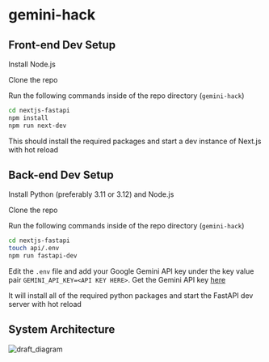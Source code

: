 # gemini-hack

## Front-end Dev Setup

Install Node.js

Clone the repo

Run the following commands inside of the repo directory (`gemini-hack`)

```bash
cd nextjs-fastapi
npm install
npm run next-dev
```

This should install the required packages and start a dev instance of Next.js with hot reload

## Back-end Dev Setup

Install Python (preferably 3.11 or 3.12) and Node.js

Clone the repo

Run the following commands inside of the repo directory (`gemini-hack`)

```bash
cd nextjs-fastapi
touch api/.env
npm run fastapi-dev
```

Edit the `.env` file and add your Google Gemini API key under the key value pair `GEMINI_API_KEY=<API KEY HERE>`. Get the Gemini API key [here](https://ai.google.dev)

It will install all of the required python packages and start the FastAPI dev server with hot reload

## System Architecture
![draft_diagram](https://github.com/bktfuture/gemini-hack/assets/62050214/87b00886-0162-412a-8307-95ea30f7612c)




